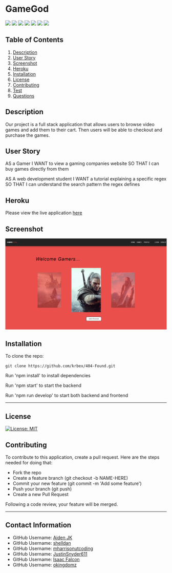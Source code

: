 # GameGod

<p> 
    <img src="https://img.shields.io/badge/-JavaScript-purple" />
    <img src="https://img.shields.io/badge/-Node-green" />
    <img src="https://img.shields.io/badge/-Express.js-blue" />
    <img src="https://img.shields.io/badge/-Mongoose-yellow" />
    <img src="https://img.shields.io/badge/-Stripe-red" />
    <img src="https://img.shields.io/badge/-Graphql-green" />
    <img src="https://img.shields.io/badge/-React-blue" />
</p>


## Table of Contents
1. [Description](#description)
2. [User Story](#user-story)
3. [Screenshot](#screenshot)
4. [Heroku](#heroku)
5. [Installation](#installation)
6. [License](#license)
7. [Contributing](#contributing)
8. [Test](#test)
9. [Questions](#contact-information)

## Description

Our project is a full stack application that allows users to browse video games and add them to their cart. Then users will be able to checkout and purchase the games.
## User Story

AS a Gamer
I WANT to view a gaming companies website 
SO THAT I can buy games directly from them

AS A web development student
I WANT a tutorial explaining a specific regex
SO THAT I can understand the search pattern the regex defines
## Heroku
Please view the live application [here](https://found-404.herokuapp.com/)

## Screenshot

![Homepage](public/info.png)
## Installation
To clone the repo:
```
git clone https://github.com/krbex/404-Found.git
``` 
Run 'npm install' to install dependencies

Run 'npm start' to start the backend

Run 'npm run develop' to start both backend and frontend

---

## License
[![License: MIT](https://img.shields.io/badge/License-MIT-blue.svg)](https://opensource.org/licenses/MIT) 

## Contributing 
To contribute to this application, create a pull request.
Here are the steps needed for doing that:
- Fork the repo
- Create a feature branch (git checkout -b NAME-HERE)
- Commit your new feature (git commit -m 'Add some feature')
- Push your branch (git push)
- Create a new Pull Request

Following a code review, your feature will be merged.

---

## Contact Information
* GitHub Username: [Aiden JK](https://github.com/krbex)
* GitHub Username: [shelldan](https://github.com/shelldan)
* GitHub Username: [mharrisonutcoding](https://github.com/mharrisonutcoding)
* GitHub Username: [JustinSnyder611](https://github.com/JustinSnyder611)
* GitHub Username: [Isaac Falcon](https://github.com/IsaacFalcon)
* GitHub Username: [okingdomz](https://github.com/okingdomz)

